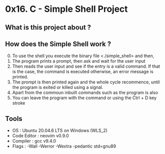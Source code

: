 # 0x16. C - Simple Shell Project

## What is this project about ?



## How does the Simple Shell work ?

0. To use the shell you execute the binary file <./simple_shell> and then,
1. The program prints a prompt, then ask and wait for the user input
2. Then reads the user input and see if the entry is a valid command. If that is the case, the command is executed otherwise, an error message is printed.
3. The prompt is then printed again and the whole cycle recommence, until the program is exited or killed using a signal.
4. Apart from the commoun inbuilt commands such as <ls> <pwd> <rm> the program is also
5. You can leave the program with the <exit> command or using the Ctrl + D key stroke


## Tools

- OS : Ubuntu 20.04.6 LTS on Windows (WLS_2)
- Code Editor : neovim v0.9.0
- Compiler : gcc v9.4.0
- Flags : -Wall -Werror -Wextra -pedantic std=gnu89


